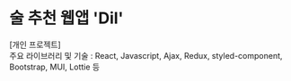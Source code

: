 # 술 추천 웹앱 'Dil'  

[개인 프로젝트]  
주요 라이브러리 및 기술 : React, Javascript, Ajax, Redux, styled-component, Bootstrap, MUI, Lottie 등  

<br/>

<!-- [바로가기](https://zzoajw.github.io/cashop/)

<br/>

[내용]  
- [코딩애플 React 강의](https://codingapple.com/course/react-basic/)  
- 강의 외 라이브러리 적용 (styled-component, Lottie, MUI)

<br/>

[배운 점, 개선시킨 점]  
- Redux : Context API를 적용하여, 컴포넌트 중첩에 따른 props 관련 보일러 플레이트 코드 클린업  
- styled-component : CSS-in-JS 라이브러리 적용으로 개발 속도 향상  
- Bootstrap, MUI : 디자인 완성도 향상  
- Lottie : gif를 활용해야했던 애니메이션을, JSON을 활용하여 용량 감소 및 사용성 증대   -->